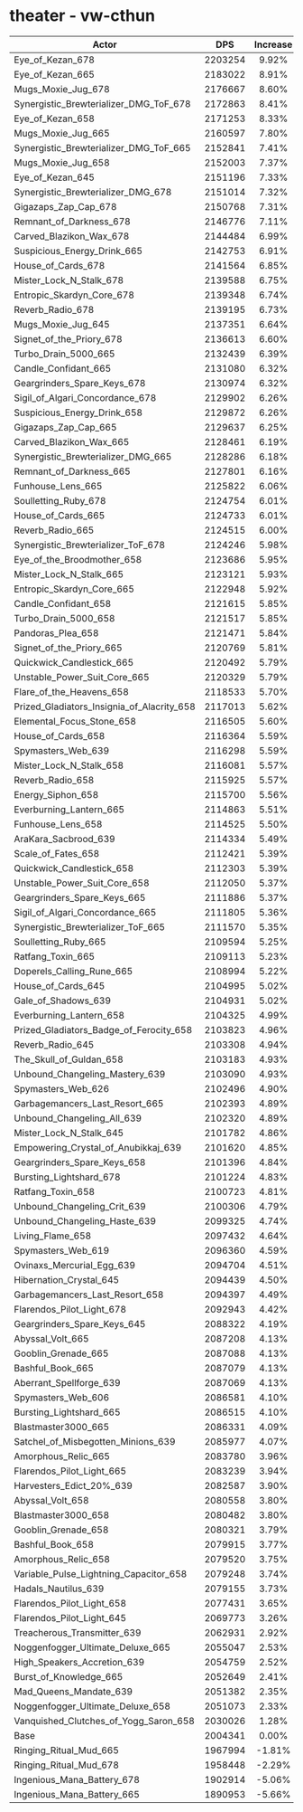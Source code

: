 # theater - vw-cthun
| Actor | DPS | Increase |
|---|:---:|:---:|
|Eye_of_Kezan_678|2203254|9.92%|
|Eye_of_Kezan_665|2183022|8.91%|
|Mugs_Moxie_Jug_678|2176667|8.60%|
|Synergistic_Brewterializer_DMG_ToF_678|2172863|8.41%|
|Eye_of_Kezan_658|2171253|8.33%|
|Mugs_Moxie_Jug_665|2160597|7.80%|
|Synergistic_Brewterializer_DMG_ToF_665|2152841|7.41%|
|Mugs_Moxie_Jug_658|2152003|7.37%|
|Eye_of_Kezan_645|2151196|7.33%|
|Synergistic_Brewterializer_DMG_678|2151014|7.32%|
|Gigazaps_Zap_Cap_678|2150768|7.31%|
|Remnant_of_Darkness_678|2146776|7.11%|
|Carved_Blazikon_Wax_678|2144484|6.99%|
|Suspicious_Energy_Drink_665|2142753|6.91%|
|House_of_Cards_678|2141564|6.85%|
|Mister_Lock_N_Stalk_678|2139588|6.75%|
|Entropic_Skardyn_Core_678|2139348|6.74%|
|Reverb_Radio_678|2139195|6.73%|
|Mugs_Moxie_Jug_645|2137351|6.64%|
|Signet_of_the_Priory_678|2136613|6.60%|
|Turbo_Drain_5000_665|2132439|6.39%|
|Candle_Confidant_665|2131080|6.32%|
|Geargrinders_Spare_Keys_678|2130974|6.32%|
|Sigil_of_Algari_Concordance_678|2129902|6.26%|
|Suspicious_Energy_Drink_658|2129872|6.26%|
|Gigazaps_Zap_Cap_665|2129637|6.25%|
|Carved_Blazikon_Wax_665|2128461|6.19%|
|Synergistic_Brewterializer_DMG_665|2128286|6.18%|
|Remnant_of_Darkness_665|2127801|6.16%|
|Funhouse_Lens_665|2125822|6.06%|
|Soulletting_Ruby_678|2124754|6.01%|
|House_of_Cards_665|2124733|6.01%|
|Reverb_Radio_665|2124515|6.00%|
|Synergistic_Brewterializer_ToF_678|2124246|5.98%|
|Eye_of_the_Broodmother_658|2123686|5.95%|
|Mister_Lock_N_Stalk_665|2123121|5.93%|
|Entropic_Skardyn_Core_665|2122948|5.92%|
|Candle_Confidant_658|2121615|5.85%|
|Turbo_Drain_5000_658|2121517|5.85%|
|Pandoras_Plea_658|2121471|5.84%|
|Signet_of_the_Priory_665|2120769|5.81%|
|Quickwick_Candlestick_665|2120492|5.79%|
|Unstable_Power_Suit_Core_665|2120329|5.79%|
|Flare_of_the_Heavens_658|2118533|5.70%|
|Prized_Gladiators_Insignia_of_Alacrity_658|2117013|5.62%|
|Elemental_Focus_Stone_658|2116505|5.60%|
|House_of_Cards_658|2116364|5.59%|
|Spymasters_Web_639|2116298|5.59%|
|Mister_Lock_N_Stalk_658|2116081|5.57%|
|Reverb_Radio_658|2115925|5.57%|
|Energy_Siphon_658|2115700|5.56%|
|Everburning_Lantern_665|2114863|5.51%|
|Funhouse_Lens_658|2114525|5.50%|
|AraKara_Sacbrood_639|2114334|5.49%|
|Scale_of_Fates_658|2112421|5.39%|
|Quickwick_Candlestick_658|2112303|5.39%|
|Unstable_Power_Suit_Core_658|2112050|5.37%|
|Geargrinders_Spare_Keys_665|2111886|5.37%|
|Sigil_of_Algari_Concordance_665|2111805|5.36%|
|Synergistic_Brewterializer_ToF_665|2111570|5.35%|
|Soulletting_Ruby_665|2109594|5.25%|
|Ratfang_Toxin_665|2109113|5.23%|
|Doperels_Calling_Rune_665|2108994|5.22%|
|House_of_Cards_645|2104995|5.02%|
|Gale_of_Shadows_639|2104931|5.02%|
|Everburning_Lantern_658|2104325|4.99%|
|Prized_Gladiators_Badge_of_Ferocity_658|2103823|4.96%|
|Reverb_Radio_645|2103308|4.94%|
|The_Skull_of_Guldan_658|2103183|4.93%|
|Unbound_Changeling_Mastery_639|2103090|4.93%|
|Spymasters_Web_626|2102496|4.90%|
|Garbagemancers_Last_Resort_665|2102393|4.89%|
|Unbound_Changeling_All_639|2102320|4.89%|
|Mister_Lock_N_Stalk_645|2101782|4.86%|
|Empowering_Crystal_of_Anubikkaj_639|2101620|4.85%|
|Geargrinders_Spare_Keys_658|2101396|4.84%|
|Bursting_Lightshard_678|2101224|4.83%|
|Ratfang_Toxin_658|2100723|4.81%|
|Unbound_Changeling_Crit_639|2100306|4.79%|
|Unbound_Changeling_Haste_639|2099325|4.74%|
|Living_Flame_658|2097432|4.64%|
|Spymasters_Web_619|2096360|4.59%|
|Ovinaxs_Mercurial_Egg_639|2094704|4.51%|
|Hibernation_Crystal_645|2094439|4.50%|
|Garbagemancers_Last_Resort_658|2094397|4.49%|
|Flarendos_Pilot_Light_678|2092943|4.42%|
|Geargrinders_Spare_Keys_645|2088322|4.19%|
|Abyssal_Volt_665|2087208|4.13%|
|Gooblin_Grenade_665|2087088|4.13%|
|Bashful_Book_665|2087079|4.13%|
|Aberrant_Spellforge_639|2087069|4.13%|
|Spymasters_Web_606|2086581|4.10%|
|Bursting_Lightshard_665|2086515|4.10%|
|Blastmaster3000_665|2086331|4.09%|
|Satchel_of_Misbegotten_Minions_639|2085977|4.07%|
|Amorphous_Relic_665|2083780|3.96%|
|Flarendos_Pilot_Light_665|2083239|3.94%|
|Harvesters_Edict_20%_639|2082587|3.90%|
|Abyssal_Volt_658|2080558|3.80%|
|Blastmaster3000_658|2080482|3.80%|
|Gooblin_Grenade_658|2080321|3.79%|
|Bashful_Book_658|2079915|3.77%|
|Amorphous_Relic_658|2079520|3.75%|
|Variable_Pulse_Lightning_Capacitor_658|2079248|3.74%|
|Hadals_Nautilus_639|2079155|3.73%|
|Flarendos_Pilot_Light_658|2077431|3.65%|
|Flarendos_Pilot_Light_645|2069773|3.26%|
|Treacherous_Transmitter_639|2062931|2.92%|
|Noggenfogger_Ultimate_Deluxe_665|2055047|2.53%|
|High_Speakers_Accretion_639|2054759|2.52%|
|Burst_of_Knowledge_665|2052649|2.41%|
|Mad_Queens_Mandate_639|2051382|2.35%|
|Noggenfogger_Ultimate_Deluxe_658|2051073|2.33%|
|Vanquished_Clutches_of_Yogg_Saron_658|2030026|1.28%|
|Base|2004341|0.00%|
|Ringing_Ritual_Mud_665|1967994|-1.81%|
|Ringing_Ritual_Mud_678|1958448|-2.29%|
|Ingenious_Mana_Battery_678|1902914|-5.06%|
|Ingenious_Mana_Battery_665|1890953|-5.66%|
